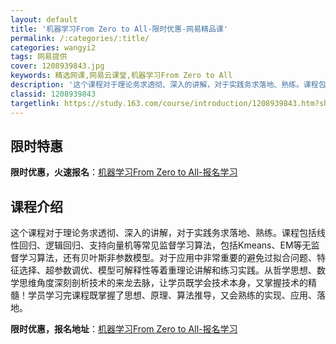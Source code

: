 ```yaml
---
layout: default
title: '机器学习From Zero to All-限时优惠-网易精品课'
permalink: /:categories/:title/
categories: wangyi2
tags: 网易提供
cover: 1208939843.jpg
keywords: 精选网课,网易云课堂,机器学习From Zero to All
description: '这个课程对于理论务求透彻、深入的讲解，对于实践务求落地、熟练。课程包括线性回归、逻辑回归、支持向量机等常见监督学习算法，'
classid: 1208939843
targetlink: https://study.163.com/course/introduction/1208939843.htm?share=1&shareId=1025206652&utm_campaign=share&utm_medium=iphoneShare&utm_source=&utm_u=1025206652
---
```


## 限时特惠

**限时优惠，火速报名**：[机器学习From Zero to All-报名学习](https://study.163.com/course/introduction/1208939843.htm?share=1&shareId=1025206652&utm_campaign=share&utm_medium=iphoneShare&utm_source=&utm_u=1025206652)

## 课程介绍

这个课程对于理论务求透彻、深入的讲解，对于实践务求落地、熟练。课程包括线性回归、逻辑回归、支持向量机等常见监督学习算法，包括Kmeans、EM等无监督学习算法，还有贝叶斯非参数模型。对于应用中非常重要的避免过拟合问题、特征选择、超参数调优、模型可解释性等着重理论讲解和练习实践。从哲学思想、数学思维角度深刻剖析技术的来龙去脉，让学员既学会技术本身，又掌握技术的精髓！学员学习完课程既掌握了思想、原理、算法推导，又会熟练的实现、应用、落地。

**限时优惠，报名地址**：[机器学习From Zero to All-报名学习](https://study.163.com/course/introduction/1208939843.htm?share=1&shareId=1025206652&utm_campaign=share&utm_medium=iphoneShare&utm_source=&utm_u=1025206652)

